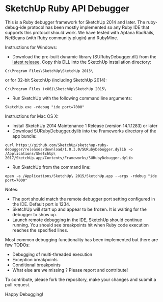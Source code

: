 SketchUp Ruby API Debugger
==========================

This is a Ruby debugger framework for SketchUp 2014 and later. The ruby-debug-ide protocol has been mostly implemented so any Ruby IDE that supports this protocol should work. We have tested with Aptana RadRails, NetBeans (with Ruby community plugin) and RubyMine.

Instructions for Windows:
- Download the pre-built dynamic library (SURubyDebugger.dll) from the [latest release](https://github.com/SketchUp/sketchup-ruby-debugger/releases). Copy this DLL into the SketchUp installation directory:
```
C:\Program Files\SketchUp\SketchUp 2015\
```
or for 32-bit SketchUp (including SketchUp 2014):
```
C:\Program Files (x86)\SketchUp\SketchUp 2015\
```
- Run SketchUp with the following command line arguments:
```
SketchUp.exe -rdebug "ide port=7000"
```

Instructions for Mac OS X:
- Install SketchUp 2014 Maintenance 1 Release (version 14.1.1283) or later
- Download SURubyDebugger.dylib into the Frameworks directory of the app bundle:
```
curl https://github.com/SketchUp/sketchup-ruby-debugger/releases/download/1.0.3.0/SURubyDebugger.dylib -o /Applications/SketchUp\ 2017/SketchUp.app/Contents/Frameworks/SURubyDebugger.dylib
```
- Run SketchUp from the command line:
```
open -a /Applications/SketchUp\ 2015/SketchUp.app --args -rdebug "ide port=7000"
```

Notes:
- The port should match the remote debugger port setting configured in the IDE. Default port is 1234.
- SketchUp will start up and appear to be frozen. It is waiting for the debugger to show up.
- Launch remote debugging in the IDE, SketchUp should continue running. You should see breakpoints hit when Ruby code execution reaches the specified lines.


Most common debugging functionality has been implemented but there are few TODOs:
- Debugging of multi-threaded execution
- Exception breakpoints
- Conditional breakpoints
- What else are we missing ? Please report and contribute!

To contribute, please fork the repository, make your changes and submit a pull request.

Happy Debugging!
